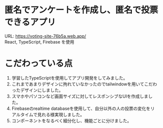 # 匿名でアンケートを作成し、匿名で投票できるアプリ
URL: https://voting-site-76b5a.web.app/ </br>
React, TypeScript, Firebase を使用
# こだわっている点
1. 学習したTypeScriptを使用してアプリ開発をしてみました。</br>
2. これまであまりデザインに拘れていなかったのでtailwindowを用いてこだわったデザインにしました。</br>
3. スマホやパソコンなど画面サイズに対してレスポンシブなUIを作成しました。</br>
4. Firebaseのrealtime databaseを使用して、自分以外の人の投票の変化をリアルタイムで見れる様実現しました。</br>
5. コンポーネントをなるべく細分化し、機能ごとに分けました。</br>
